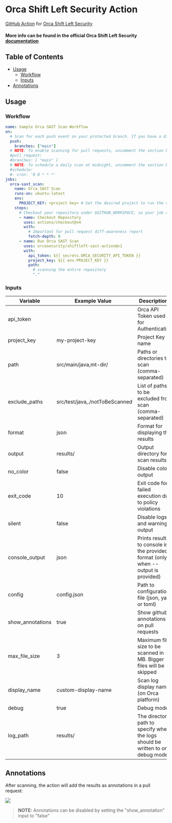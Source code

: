 # Orca Shift Left Security Action

[GitHub Action](https://github.com/features/actions)
for [Orca Shift Left Security](https://orca.security/solutions/shift-left-security/)

#### More info can be found in the official Orca Shift Left Security<a href="https://docs.orcasecurity.io/v1/docs/shift-left-security"> documentation</a>

## Table of Contents

- [Usage](#usage)
  - [Workflow](#workflow)
  - [Inputs](#inputs)
- [Annotations](#annotations)

## Usage

### Workflow

```yaml
name: Sample Orca SAST Scan Workflow
on:
  # Scan for each push event on your protected branch. If you have a different branch configured, please adjust the configuration accordingly by replacing 'main'.
  push:
    branches: ["main"]
  # NOTE: To enable scanning for pull requests, uncomment the section below.
  #pull_request:
  #branches: [ "main" ]
  # NOTE: To schedule a daily scan at midnight, uncomment the section below.
  #schedule:
  #- cron: '0 0 * * *'
jobs:
  orca-sast_scan:
    name: Orca SAST Scan
    runs-on: ubuntu-latest
    env:
      PROJECT_KEY: <project key> # Set the desired project to run the cli scanning with
    steps:
      # Checkout your repository under $GITHUB_WORKSPACE, so your job can access it
      - name: Checkout Repository
        uses: actions/checkout@v4
        with:
          # Important for pull request diff-awareness report
          fetch-depth: 0
      - name: Run Orca SAST Scan
        uses: orcasecurity/shiftleft-sast-action@v1
        with:
          api_token: ${{ secrets.ORCA_SECURITY_API_TOKEN }}
          project_key: ${{ env.PROJECT_KEY }}
          path:
            # scanning the entire repository
            "."
```

### Inputs

| Variable         | Example Value &nbsp;           | Description &nbsp;                                                                | Type    | Required | Default           |
| ---------------- | ------------------------------ | --------------------------------------------------------------------------------- | ------- | -------- | ----------------- |
| api_token        |                                | Orca API Token used for Authentication                                            | String  | Yes      | N/A               |
| project_key      | my-project-key                 | Project Key name                                                                  | String  | Yes      | N/A               |
| path             | src/main/java,mt-dir/          | Paths or directories to scan (comma-separated)                                    | String  | Yes      | N/A               |
| exclude_paths    | src/test/java,./notToBeScanned | List of paths to be excluded from scan (comma-separated)                          | String  | No       | N/A               |
| format           | json                           | Format for displaying the results                                                 | String  | No       | cli               |
| output           | results/                       | Output directory for scan results                                                 | String  | No       | N/A               |
| no_color         | false                          | Disable color output                                                              | Boolean | No       | false             |
| exit_code        | 10                             | Exit code for failed execution due to policy violations                           | Integer | No       | 3                 |
| silent           | false                          | Disable logs and warnings output                                                  | Boolean | No       | false             |
| console_output   | json                           | Prints results to console in the provided format (only when --output is provided) | String  | No       | cli               |
| config           | config.json                    | Path to configuration file (json, yaml or toml)                                   | String  | No       | N/A               |
| show_annotations | true                           | Show github annotations on pull requests                                          | Boolean | No       | true              |
| max_file_size    | 3                              | Maximum file size to be scanned in MB. Bigger files will be skipped               | Integer | No       | 5                 |
| display_name     | custom-display-name            | Scan log display name (on Orca platform)                                          | String  | No       | N/A               |
| debug            | true                           | Debug mode                                                                        | Boolean | No       | false             |
| log_path         | results/                       | The directory path to specify where the logs should be written to on debug mode.  | String  | No       | working directory |

## Annotations

After scanning, the action will add the results as annotations in a pull request:

![](/assets/annotations_preview.png)

> **NOTE:** Annotations can be disabled by setting the "show_annotation" input to "false"
